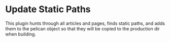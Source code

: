 # Update Static Paths

This plugin hunts through all articles and pages, finds static paths, and adds
them to the pelican object so that they will be copied to the production dir
when building.
